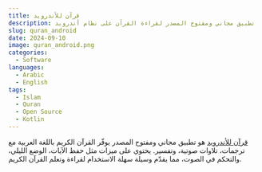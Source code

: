 ```yaml
---
title: قرآن للأندرويد
description: تطبيق مجاني ومفتوح المصدر لقراءة القرآن على نظام أندرويد
slug: quran_android
date: 2024-09-10
image: quran_android.png
categories:
  - Software
languages:
  - Arabic
  - English
tags:
  - Islam
  - Quran
  - Open Source
  - Kotlin
---
```


[قرآن للأندرويد](https://github.com/quran/quran_android) هو تطبيق مجاني ومفتوح المصدر يوفّر القرآن الكريم باللغة العربية مع ترجمات، تلاوات صوتية، وتفسير. يحتوي على ميزات مثل حفظ الآيات، الوضع الليلي، والتحكم في الصوت، مما يقدّم وسيلة سهلة الاستخدام لقراءة وتعلم القرآن الكريم.
